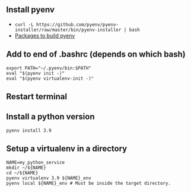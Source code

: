 ## Install pyenv
- ```curl -L https://github.com/pyenv/pyenv-installer/raw/master/bin/pyenv-installer | bash```
- [Packages to build pyenv](https://stackoverflow.com/questions/60775172/pyenvs-python-is-missing-bzip2-module)

## Add to end of .bashrc (depends on which bash)
```
export PATH="~/.pyenv/bin:$PATH"
eval "$(pyenv init -)"
eval "$(pyenv virtualenv-init -)"
```

## Restart terminal

## Install a python version
`pyenv install 3.9`

## Setup a virtualenv in a directory
```
NAME=my_python_service
mkdir ~/${NAME}
cd ~/${NAME}
pyenv virtualenv 3.9 ${NAME}_env
pyenv local ${NAME}_env # Must be inside the target directory.
```
